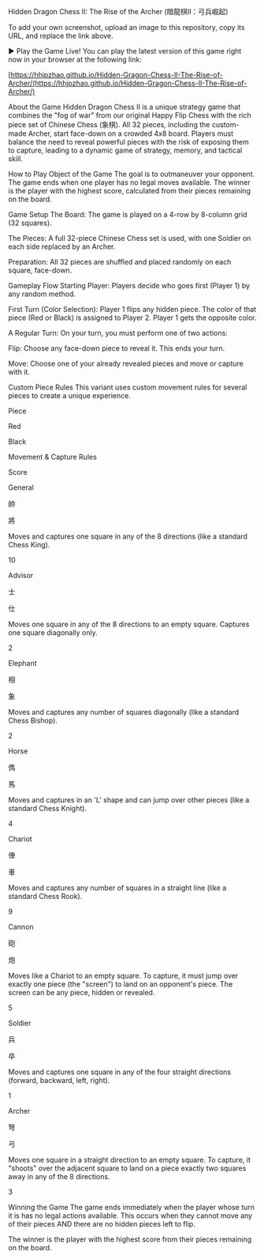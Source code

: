 Hidden Dragon Chess II: The Rise of the Archer (暗龍棋II：弓兵崛起)

To add your own screenshot, upload an image to this repository, copy its URL, and replace the link above.

▶️ Play the Game Live!
You can play the latest version of this game right now in your browser at the following link:

[https://hhjpzhao.github.io/Hidden-Gragon-Chess-II-The-Rise-of-Archer/(https://hhjpzhao.github.io/Hidden-Gragon-Chess-II-The-Rise-of-Archer/)

About the Game
Hidden Dragon Chess II is a unique strategy game that combines the "fog of war" from our original Happy Flip Chess with the rich piece set of Chinese Chess (象棋). All 32 pieces, including the custom-made Archer, start face-down on a crowded 4x8 board. Players must balance the need to reveal powerful pieces with the risk of exposing them to capture, leading to a dynamic game of strategy, memory, and tactical skill.

How to Play
Object of the Game
The goal is to outmaneuver your opponent. The game ends when one player has no legal moves available. The winner is the player with the highest score, calculated from their pieces remaining on the board.

Game Setup
The Board: The game is played on a 4-row by 8-column grid (32 squares).

The Pieces: A full 32-piece Chinese Chess set is used, with one Soldier on each side replaced by an Archer.

Preparation: All 32 pieces are shuffled and placed randomly on each square, face-down.

Gameplay Flow
Starting Player: Players decide who goes first (Player 1) by any random method.

First Turn (Color Selection): Player 1 flips any hidden piece. The color of that piece (Red or Black) is assigned to Player 2. Player 1 gets the opposite color.

A Regular Turn: On your turn, you must perform one of two actions:

Flip: Choose any face-down piece to reveal it. This ends your turn.

Move: Choose one of your already revealed pieces and move or capture with it.

Custom Piece Rules
This variant uses custom movement rules for several pieces to create a unique experience.

Piece

Red

Black

Movement & Capture Rules

Score

General

帥

將

Moves and captures one square in any of the 8 directions (like a standard Chess King).

10

Advisor

士

仕

Moves one square in any of the 8 directions to an empty square. Captures one square diagonally only.

2

Elephant

相

象

Moves and captures any number of squares diagonally (like a standard Chess Bishop).

2

Horse

傌

馬

Moves and captures in an 'L' shape and can jump over other pieces (like a standard Chess Knight).

4

Chariot

俥

車

Moves and captures any number of squares in a straight line (like a standard Chess Rook).

9

Cannon

砲

炮

Moves like a Chariot to an empty square. To capture, it must jump over exactly one piece (the "screen") to land on an opponent's piece. The screen can be any piece, hidden or revealed.

5

Soldier

兵

卒

Moves and captures one square in any of the four straight directions (forward, backward, left, right).

1

Archer

弩

弓

Moves one square in a straight direction to an empty square. To capture, it "shoots" over the adjacent square to land on a piece exactly two squares away in any of the 8 directions.

3

Winning the Game
The game ends immediately when the player whose turn it is has no legal actions available. This occurs when they cannot move any of their pieces AND there are no hidden pieces left to flip.

The winner is the player with the highest score from their pieces remaining on the board.
